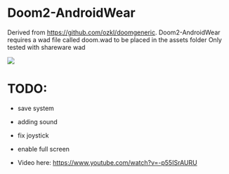 # Doom2-AndroidWear

Derived from https://github.com/ozkl/doomgeneric.
Doom2-AndroidWear requires a wad file called doom.wad to be placed in the assets folder
Only tested with shareware wad

![](https://github.com/decqart/Doom-Android/blob/master/doom-screenshot.png)

# TODO:
* save system
* adding sound
* fix joystick
* enable full screen

* Video here: https://www.youtube.com/watch?v=-p55ISrAURU
